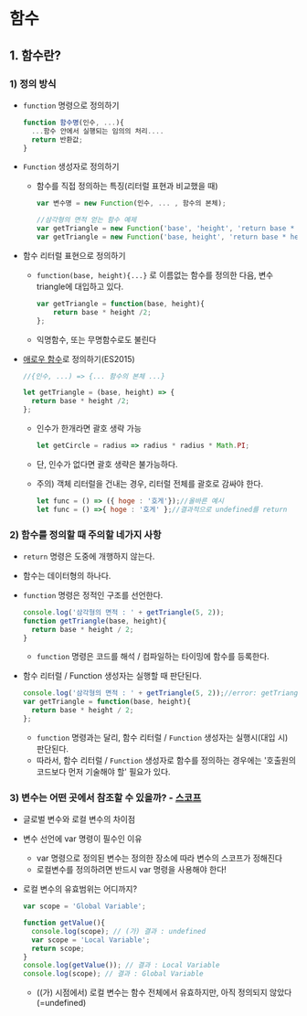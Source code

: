 # 함수

## 1. 함수란?

### 1) 정의 방식

- `function` 명령으로 정의하기

  ```javascript
  function 함수명(인수, ...){
  	...함수 안에서 실행되는 임의의 처리....
  	return 반환값;
  }
  ```

- `Function` 생성자로 정의하기

  - 함수를 직접 정의하는 특징(리터럴 표현과 비교했을 때)

    ```javascript
    var 변수명 = new Function(인수, ... , 함수의 본체);
    ```

    ```javascript
    //삼각형의 면적 얻는 함수 예제
    var getTriangle = new Function('base', 'height', 'return base * height /2;');
    var getTriangle = new Function('base, height', 'return base * height /2;');
    ```

- 함수 리터럴 표현으로 정의하기

  - `function(base, height){...}` 로 이름없는 함수를 정의한 다음, 변수 triangle에 대입하고 있다.

    ```javascript
    var getTriangle = function(base, height){
    	return base * height /2;
    };
    ```

  - 익명함수, 또는 무명함수로도 불린다

- [애로우 함수]([https://developer.mozilla.org/ko/docs/Web/JavaScript/Reference/Functions/%EC%95%A0%EB%A1%9C%EC%9A%B0_%ED%8E%91%EC%85%98](https://developer.mozilla.org/ko/docs/Web/JavaScript/Reference/Functions/애로우_펑션))로 정의하기(ES2015)

  ```javascript
  //{인수, ...) => {... 함수의 본체 ...}
  
  let getTriangle = (base, height) => {
  	return base * height /2;
  };
  ```

  - 인수가 한개라면 괄호 생략 가능

    ```javascript
    let getCircle = radius => radius * radius * Math.PI;
    ```

  - 단, 인수가 없다면 괄호 생략은 불가능하다.

  - 주의) 객체 리터럴을 건내는 경우, 리터럴 전체를 괄호로 감싸야 한다.

    ```javascript
    let func = () => ({ hoge : '호게'});//올바른 예시
    let func = () =>{ hoge : '호게' };//결과적으로 undefined를 return
    ```

### 2) 함수를 정의할 때 주의할 네가지 사항

- `return` 명령은 도중에 개행하지 않는다.

- 함수는 데이터형의 하나다.

- `function` 명령은 정적인 구조를 선언한다.

  ```javascript
  console.log('삼각형의 면적 : ' + getTriangle(5, 2));
  function getTriangle(base, height){
  	return base * height / 2;
  }
  ```

  - `function` 명령은 코드를 해석 / 컴파일하는 타이밍에 함수를 등록한다.

- 함수 리터럴 / Function 생성자는 실행할 때 판단된다.

  ```javascript
  console.log('삼각형의 면적 : ' + getTriangle(5, 2));//error: getTriangle is not a function
  var getTriangle = function(base, height){
  	return base * height / 2;
  };
  ```

  - `function` 명령과는 달리, 함수 리터럴 / `Function` 생성자는 실행시(대입 시) 판단된다.
  - 따라서, 함수 리터럴 / `Function` 생성자로 함수를 정의하는 경우에는 '호출원의 코드보다 먼저 기술해야 할' 필요가 있다.

### 3) 변수는 어떤 곳에서 참조할 수 있을까? - [스코프]([https://developer.mozilla.org/ko/docs/Glossary/%EC%8A%A4%EC%BD%94%ED%94%84](https://developer.mozilla.org/ko/docs/Glossary/스코프))

- 글로벌 변수와 로컬 변수의 차이점

- 변수 선언에 var 명령이 필수인 이유

  - var 명령으로 정의된 변수는 정의한 장소에 따라 변수의 스코프가 정해진다
  - 로컬변수를 정의하려면 반드시 var 명령을 사용해야 한다!

- 로컬 변수의 유효범위는 어디까지?

  ``` javascript
  var scope = 'Global Variable';
  
  function getValue(){
  	console.log(scope); // (가) 결과 : undefined
  	var scope = 'Local Variable';
  	return scope;
  }
  console.log(getValue()); // 결과 : Local Variable
  console.log(scope); // 결과 : Global Variable
  ```

  - ((가) 시점에서) 로컬 변수는 함수 전체에서 유효하지만, 아직 정의되지 않았다(=undefined)